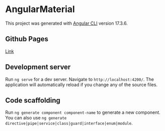 # AngularMaterial

This project was generated with [Angular CLI](https://github.com/angular/angular-cli) version 17.3.6.

## Github Pages

[Link](https://pojerman.github.io/Angular-AngularMaterial/)

## Development server

Run `ng serve` for a dev server. Navigate to `http://localhost:4200/`. The application will automatically reload if you change any of the source files.

## Code scaffolding

Run `ng generate component component-name` to generate a new component. You can also use `ng generate directive|pipe|service|class|guard|interface|enum|module`.
